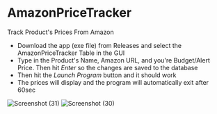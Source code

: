 # AmazonPriceTracker
<p>Track Product's Prices From Amazon</p>

<p>
  <ul>
  <li>Download the app (exe file) from Releases and select the AmazonPriceTracker Table in the GUI</li>
  <li>Type in the Product's Name, Amazon URL, and you're Budget/Alert Price. Then hit <i>Enter</i> so the changes are saved to the database</li>
  <li>Then hit the <i>Launch Program</i> button and it should work</li>
    <li>The prices will display and the program will automatically exit after 60sec</li>
    </ul>
  </p>



![Screenshot (31)](https://user-images.githubusercontent.com/115889137/207751508-3bb2be89-dae1-449e-9121-528ca14b360d.png)
![Screenshot (30)](https://user-images.githubusercontent.com/115889137/207751510-d6a56ad4-6bf6-449c-a6ed-1f733c8b1f42.png)
